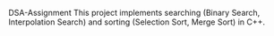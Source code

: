  DSA-Assignment
This project implements searching (Binary Search, Interpolation Search) and sorting (Selection Sort, Merge Sort) in C++.
